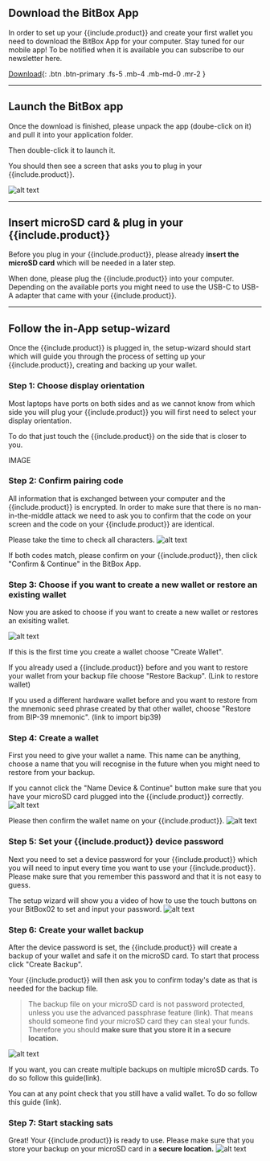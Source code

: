 
## Download the BitBox App
In order to set up your {{include.product}} and create your first wallet you need to download the BitBox App for your computer.
Stay tuned for our mobile app! To be notified when it is available you can subscribe to our newsletter here.

[Download](https://shiftcrypto.ch/start/){: .btn .btn-primary .fs-5 .mb-4 .mb-md-0 .mr-2 }


---

## Launch the BitBox app

Once the download is finished, please unpack the app (doube-click on it) and pull it into your application folder.

Then double-click it to launch it.

You should then see a screen that asks you to plug in your {{include.product}}.

![alt text]({{site.baseurl}}/assets/images/BitBoxApp/BitBox_App_waiting.png  "BitBox App")


---

## Insert microSD card & plug in your {{include.product}}
Before you plug in your {{include.product}}, please already **insert the microSD card** which will be needed in a later step.

When done, please plug the {{include.product}} into your computer. Depending on the available ports you might need to use the USB-C to USB-A adapter that came with your {{include.product}}.

---

## Follow the in-App setup-wizard

Once the {{include.product}} is plugged in, the setup-wizard should start which will guide you through the process of setting up your {{include.product}}, creating and backing up your wallet.

### Step 1: Choose display orientation
Most laptops have ports on both sides and as we cannot know from which side you will plug your {{include.product}} you will first need to select your display orientation.

To do that just touch the {{include.product}} on the side that is closer to you.

IMAGE

### Step 2: Confirm pairing code
All information that is exchanged between your computer and the {{include.product}} is encrypted. In order to make sure that there is no man-in-the-middle attack we need to ask you to confirm that the code on your screen and the code on your {{include.product}} are identical.

Please take the time to check all characters.
![alt text]({{site.baseurl}}/assets/images/BitBox02_wizard/step2.png  "BitBox App")

If both codes match, please confirm on your {{include.product}}, then click "Confirm & Continue" in the BitBox App.
### Step 3: Choose if you want to create a new wallet or restore an existing wallet

Now you are asked to choose if you want to create a new wallet or restores an exisiting wallet.

![alt text]({{site.baseurl}}/assets/images/BitBox02_wizard/step3.png  "BitBox App")

If this is the first time you create a wallet choose "Create Wallet".

If you already used a {{include.product}} before and you want to restore your wallet from your backup file choose "Restore Backup". (Link to restore wallet)

If you used a different hardware wallet before and you want to restore from the mnemonic seed phrase created by that other wallet, choose "Restore from BIP-39 mnemonic". (link to import bip39)

### Step 4: Create a wallet
First you need to give your wallet a name. This name can be anything, choose a name that you will recognise in the future when you might need to restore from your backup.

If you cannot click the "Name Device & Continue" button make sure that you have your microSD card plugged into the {{include.product}} correctly.
![alt text]({{site.baseurl}}/assets/images/BitBox02_wizard/step4b.png  "BitBox App")

Please then confirm the wallet name on your {{include.product}}.
![alt text]({{site.baseurl}}/assets/images/BitBox02_wizard/step4c.png  "BitBox App")

### Step 5: Set your {{include.product}} device password
Next you need to set a device password for your {{include.product}} which you will need to input every time you want to use your {{include.product}}. Please make sure that you remember this password and that it is not easy to guess.

The setup wizard will show you a video of how to use the touch buttons on your BitBox02 to set and input your password.
![alt text]({{site.baseurl}}/assets/images/BitBox02_wizard/step5.png  "BitBox App")

### Step 6: Create your wallet backup
After the device password is set, the {{include.product}} will create a backup of your wallet and safe it on the microSD card. To start that process click "Create Backup".

Your {{include.product}} will then ask you to confirm today's date as that is needed for the backup file.

> The backup file on your microSD card is not password protected, unless you use the advanced passphrase feature (link). That means should someone find your microSD card they can steal your funds. Therefore you should **make sure that you store it in a secure location.**

![alt text]({{site.baseurl}}/assets/images/BitBox02_wizard/step6.png  "BitBox App")

If you want, you can create multiple backups on multiple microSD cards. To do so follow this guide(link).

You can at any point check that you still have a valid wallet. To do so follow this guide (link).



### Step 7: Start stacking sats

Great! Your {{include.product}} is ready to use. Please make sure that you store your backup on your microSD card in a **secure location.**
![alt text]({{site.baseurl}}/assets/images/BitBox02_wizard/step7.png  "BitBox App")
